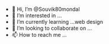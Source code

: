 - 👋 Hi, I’m @Souvik80mondal
- 👀 I’m interested in ...
- 🌱 I’m currently learning ...web design 
- 💞️ I’m looking to collaborate on ...
- 📫 How to reach me ...

<!---
Souvik80mondal/Souvik80mondal is a ✨ special ✨ repository because its `README.md` (this file) appears on your GitHub profile.
You can click the Preview link to take a look at your changes.
--->
